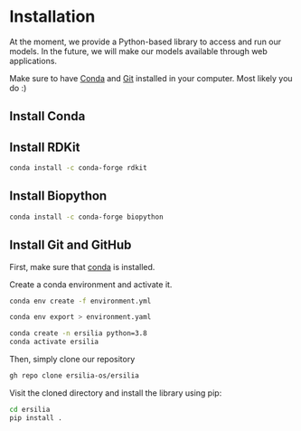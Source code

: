 # Installation

At the moment, we provide a Python-based library to access and run our models. In the future, we will make our models available through web applications.

Make sure to have [Conda](http://example.com) and [Git](http://example.com) installed in your computer. Most likely you do :)

## Install Conda

## Install RDKit

```bash
conda install -c conda-forge rdkit
```

## Install Biopython

```bash
conda install -c conda-forge biopython
```

## Install Git and GitHub

First, make sure that [conda](https://docs.conda.io/projects/conda/en/latest/user-guide/install/) is installed.

Create a conda environment and activate it.

```bash
conda env create -f environment.yml
```

```bash
conda env export > environment.yaml
```

```bash
conda create -n ersilia python=3.8
conda activate ersilia
```
Then, simply clone our repository
```bash
gh repo clone ersilia-os/ersilia
```
Visit the cloned directory and install the library using pip:
```bash
cd ersilia
pip install .
```
